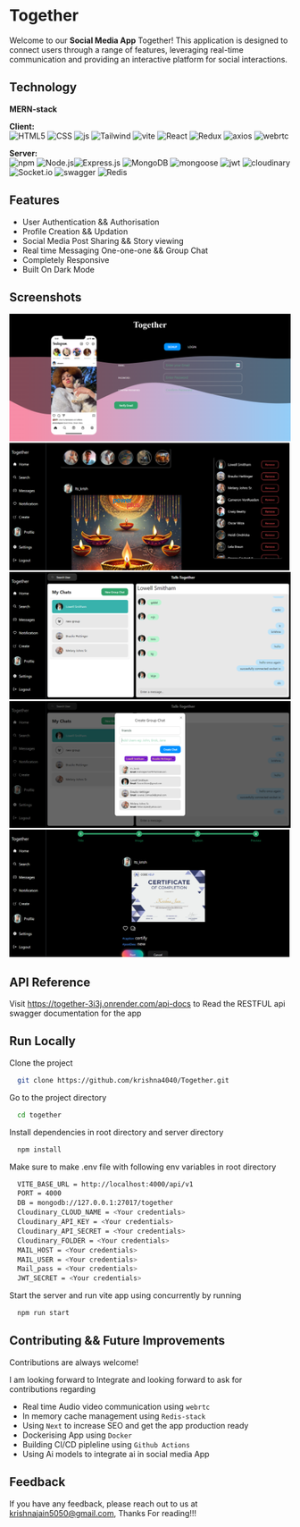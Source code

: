 
# Together

Welcome to our **Social Media App** Together! This application is designed to connect users through a range of features, leveraging real-time communication and providing an interactive platform for social interactions.






## Technology

**MERN-stack**

**Client:**<br/>
![HTML5](https://img.shields.io/badge/HTML5-E34F26?style=for-the-badge&logo=html5&logoColor=white)
![CSS](https://img.shields.io/badge/CSS3-1572B6?style=for-the-badge&logo=css3&logoColor=white)
![js](https://img.shields.io/badge/JavaScript-323330?style=for-the-badge&logo=javascript&logoColor=F7DF1E)
![Tailwind](https://img.shields.io/badge/Tailwind_CSS-38B2AC?style=for-the-badge&logo=tailwind-css&logoColor=white)
![vite](https://img.shields.io/badge/Vite-B73BFE?style=for-the-badge&logo=vite&logoColor=FFD62E)
![React](https://img.shields.io/badge/React-20232A?style=for-the-badge&logo=react&logoColor=61DAFB)
![Redux](https://img.shields.io/badge/Redux-593D88?style=for-the-badge&logo=redux&logoColor=white)
![axios](https://img.shields.io/badge/axios-671ddf?&style=for-the-badge&logo=axios&logoColor=white)
![webrtc](https://img.shields.io/badge/WebRTC-333333.svg?style=for-the-badge&logo=WebRTC&logoColor=white)

**Server:** <br/>
![npm](https://img.shields.io/badge/npm-CB3837?style=for-the-badge&logo=npm&logoColor=white)
![Node.js](https://img.shields.io/badge/Node%20js-339933?style=for-the-badge&logo=nodedotjs&logoColor=white)![Express.js](https://img.shields.io/badge/Express%20js-000000?style=for-the-badge&logo=express&logoColor=white) 
![MongoDB](https://img.shields.io/badge/MongoDB-4EA94B?style=for-the-badge&logo=mongodb&logoColor=white) 
![mongoose](https://img.shields.io/badge/Mongoose-880000.svg?style=for-the-badge&logo=Mongoose&logoColor=white)
![jwt](https://img.shields.io/badge/JWT-000000?style=for-the-badge&logo=JSON%20web%20tokens&logoColor=white)
![cloudinary](https://img.shields.io/badge/Cloudinary-3448C5.svg?style=for-the-badge&logo=Cloudinary&logoColor=white)
![Socket.io](https://img.shields.io/badge/Socket.io-010101?&style=for-the-badge&logo=Socket.io&logoColor=white)
![swagger](https://img.shields.io/badge/Swagger-85EA2D?style=for-the-badge&logo=Swagger&logoColor=white)
![Redis](https://img.shields.io/badge/redis-CC0000.svg?&style=for-the-badge&logo=redis&logoColor=white)


## Features

- User Authentication && Authorisation
- Profile Creation && Updation
- Social Media Post Sharing && Story viewing
- Real time Messaging One-one-one && Group Chat
- Completely Responsive
- Built On Dark Mode



## Screenshots

![App Screenshot](./public/authentication.png)
![App Screenshot](./public/home.png)
![App Screenshot](./public/chat.png)
![App Screenshot](./public/groupChat.png)
![App Screenshot](./public/post%20creation.png)


## API Reference
Visit https://together-3i3j.onrender.com/api-docs to Read the RESTFUL api swagger documentation for the app
## Run Locally

Clone the project

```bash
  git clone https://github.com/krishna4040/Together.git
```

Go to the project directory

```bash
  cd together 
```

Install dependencies in root directory and server directory

```bash
  npm install
```

Make sure to make .env file with following env variables in root directory

```bash
  VITE_BASE_URL = http://localhost:4000/api/v1
  PORT = 4000
  DB = mongodb://127.0.0.1:27017/together
  Cloudinary_CLOUD_NAME = <Your credentials>
  Cloudinary_API_KEY = <Your credentials>
  Cloudinary_API_SECRET = <Your credentials>
  Cloudinary_FOLDER = <Your credentials>
  MAIL_HOST = <Your credentials>
  MAIL_USER = <Your credentials>
  Mail_pass = <Your credentials>
  JWT_SECRET = <Your credentials>
```


Start the server and run vite app using concurrently by running

```bash
  npm run start
```


## Contributing && Future Improvements

Contributions are always welcome!

I am looking forward to Integrate and looking forward to ask for contributions regarding 

- Real time Audio video communication using `webrtc`
- In memory cache management using `Redis-stack`
- Using `Next` to increase SEO and get the app production ready
- Dockerising App using `Docker`
- Building CI/CD pipleline using `Github Actions`
- Using Ai models to integrate ai in social media App


## Feedback

If you have any feedback, please reach out to us at krishnajain5050@gmail.com, Thanks For reading!!!

